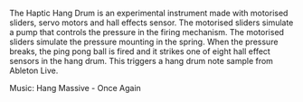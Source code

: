 The Haptic Hang Drum is an experimental instrument made with motorised sliders, servo motors and hall effects sensor.
The motorised sliders simulate a pump that controls the pressure in the firing mechanism. The motorised sliders simulate the pressure mounting in the spring. When the pressure breaks, the ping pong ball is fired and it strikes one of eight hall effect sensors in the hang drum. This triggers a hang drum note sample from Ableton Live.

Music: Hang Massive - Once Again
